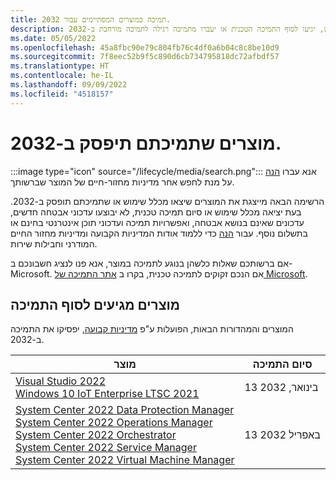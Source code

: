 ```yaml
---
title: תמיכה במוצרים המסתיימים עבור 2032.
description: גלו באילו מוצרים לא יעשה עוד שימוש, יגיעו לסוף התמיכה הטכנית או יעברו מתמיכה רגילה לתמיכה מורחבת ב-2032.
ms.date: 05/05/2022
ms.openlocfilehash: 45a8fbc90e79c804fb76c4df0a6b04c8c8be10d9
ms.sourcegitcommit: 7f8eec52b9f5c890d6cb734795818dc72afbdf57
ms.translationtype: HT
ms.contentlocale: he-IL
ms.lasthandoff: 09/09/2022
ms.locfileid: "4518157"
---
```

# <a name="products-ending-support-in-2032"></a>מוצרים שתמיכתם תיפסק ב-2032.

:::image type="icon" source="/lifecycle/media/search.png":::
אנא עברו [הנה](/lifecycle/products/) על מנת לחפש אחר מדיניות מחזור-חיים של המוצר שברשותך.

הרשימה הבאה מייצגת את המוצרים שיצאו מכלל שימוש או שתמיכתם תופסק ב-2032. בעת יציאה מכלל שימוש או סיום תמיכה טכנית, לא יבוצעו עדכוני אבטחה חדשים, עדכונים שאינם בנושא אבטחה, ואפשרויות תמיכה ועדכוני תוכן אינטרנטי בחינם או בתשלום נוסף. עבור [הנה](/lifecycle/overview/product-end-of-support-overview) כדי ללמוד אודות המדיניות הקבועה ומדיניות מחזור החיים המודרני וחבילות שירות.

אם ברשותכם שאלות כלשהן בנוגע לתמיכה במוצר, אנא פנו לנציג חשבונכם ב- Microsoft. אם הנכם זקוקים לתמיכה טכנית, בקרו ב [אתר התמיכה של Microsoft](https://support.microsoft.com/contactus/?ws=support).





## <a name="products-reaching-end-of-support"></a>מוצרים מגיעים לסוף התמיכה

המוצרים והמהדורות הבאות, הפועלות ע"פ [מדיניות קבועה](/lifecycle/policies/fixed), יפסיקו את התמיכה ב-2032.

| מוצר | סיום התמיכה |
| --- | --- |
| [Visual Studio 2022](/lifecycle/products/visual-studio-2022?branch=live)<br>[Windows 10 IoT Enterprise LTSC 2021](/lifecycle/products/windows-10-iot-enterprise-ltsc-2021?branch=live)<br> | 13 בינואר, 2032 |
| [System Center 2022 Data Protection Manager](/lifecycle/products/system-center-2022-data-protection-manager?branch=live)<br>[System Center 2022 Operations Manager](/lifecycle/products/system-center-2022-operations-manager?branch=live)<br>[System Center 2022 Orchestrator](/lifecycle/products/system-center-2022-orchestrator?branch=live)<br>[System Center 2022 Service Manager](/lifecycle/products/system-center-2022-service-manager?branch=live)<br>[System Center 2022 Virtual Machine Manager](/lifecycle/products/system-center-2022-virtual-machine-manager?branch=live)<br> | 13 באפריל 2032 |



